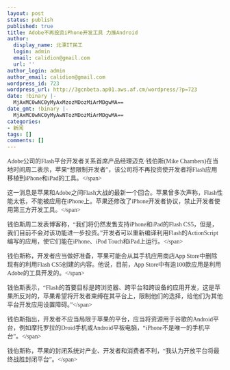```yaml
---
layout: post
status: publish
published: true
title: Adobe不再投资iPhone开发工具 力推Android
author:
  display_name: 北漂IT民工
  login: admin
  email: calidion@gmail.com
  url: ''
author_login: admin
author_email: calidion@gmail.com
wordpress_id: 723
wordpress_url: http://3gcnbeta.ap01.aws.af.cm/wordpress/?p=723
date: !binary |-
  MjAxMC0wNC0yMyAxMzozMDozMiArMDgwMA==
date_gmt: !binary |-
  MjAxMC0wNC0yMyAwNTozMDozMiArMDgwMA==
categories:
- 新闻
tags: []
comments: []
---
```

<p><span style="font-family: Tahoma; color: #333333;"> Adobe公司的Flash平台开发者关系首席产品经理迈克&middot;钱伯斯(Mike Chambers)在当地时间周二表示，苹果&ldquo;想限制开发者&rdquo;，该公司将不再投资使开发者将Flash应用移植到iPhone和iPad的工具。<&#47;span></p>
<p><span style="font-family: Tahoma; color: #333333;"> 这一消息是苹果和Adobe之间Flash大战的最新一个回合。苹果曾多次声称，Flash性能太低，不能被应用在iPhone上。苹果还修改了iPhone开发者协议，禁止开发者使用第三方开发工具。<&#47;span></p>
<p><span style="font-family: Tahoma; color: #333333;"> 钱伯斯周二发表博客称，&ldquo;我们将仍然发售支持iPhone和iPad的Flash CS5，但是，我们目前不会对该功能进一步投资。&rdquo;开发者可以重新编译利用Flash的ActionScript编写的应用，使它们能在iPhone、iPod Touch和iPad上运行。<&#47;span></p>
<p><span style="font-family: Tahoma; color: #333333;"> 钱伯斯称，开发者应当做好准备，苹果可能会从其手机应用商店App Store中删除现有的利用Flash CS5创建的内容。他说，目前，App Store中有逾100款应用是利用Adobe的工具开发的。<&#47;span></p>
<p><span style="font-family: Tahoma; color: #333333;"> 钱伯斯表示，&ldquo;Flash的首要目标是跨浏览器、跨平台和跨设备的应用开发，这是苹果所反对的，苹果希望将开发者束缚在其平台上，限制他们的选择，给他们为其他平台开发应用设置障碍。&rdquo;<&#47;span></p>
<p><span style="font-family: Tahoma; color: #333333;"> 钱伯斯指出，开发者不应当局限于苹果的平台，应当将资源用于谷歌的Android平台，例如摩托罗拉的Droid手机或Android平板电脑，&ldquo;iPhone不是唯一的手机平台&rdquo;。<&#47;span></p>
<p><span style="font-family: Tahoma; color: #333333;"> 钱伯斯称，苹果的封闭系统对产业、开发者和消费者不利，&ldquo;我认为开放平台将最终战胜封闭平台&rdquo;。<&#47;span></p>
